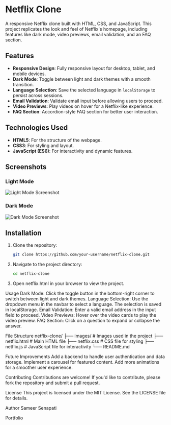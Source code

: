 # Netflix Clone

A responsive Netflix clone built with HTML, CSS, and JavaScript. This project replicates the look and feel of Netflix's homepage, including features like dark mode, video previews, email validation, and an FAQ section.

## Features

- **Responsive Design**: Fully responsive layout for desktop, tablet, and mobile devices.
- **Dark Mode**: Toggle between light and dark themes with a smooth transition.
- **Language Selection**: Save the selected language in `localStorage` to persist across sessions.
- **Email Validation**: Validate email input before allowing users to proceed.
- **Video Previews**: Play videos on hover for a Netflix-like experience.
- **FAQ Section**: Accordion-style FAQ section for better user interaction.

## Technologies Used

- **HTML5**: For the structure of the webpage.
- **CSS3**: For styling and layout.
- **JavaScript (ES6)**: For interactivity and dynamic features.

## Screenshots

### Light Mode
![Light Mode Screenshot](images/light-mode-screenshot.png)

### Dark Mode
![Dark Mode Screenshot](images/dark-mode-screenshot.png)

## Installation

1. Clone the repository:
   ```bash
   git clone https://github.com/your-username/netflix-clone.git
2. Navigate to the project directory:
   ```bash
   cd netflix-clone
4. Open  netflix.html in your browser to view the project.

Usage
Dark Mode: Click the toggle button in the bottom-right corner to switch between light and dark themes.
Language Selection: Use the dropdown menu in the navbar to select a language. The selection is saved in localStorage.
Email Validation: Enter a valid email address in the input field to proceed.
Video Previews: Hover over the video cards to play the video preview.
FAQ Section: Click on a question to expand or collapse the answer.

File Structure
netflix-clone/
├── images/                 # Images used in the project
├── netflix.html            # Main HTML file
├── netflix.css             # CSS file for styling
├── netflix.js              # JavaScript file for interactivity
└── README.md  

Future Improvements
Add a backend to handle user authentication and data storage.
Implement a carousel for featured content.
Add more animations for a smoother user experience.

Contributing
Contributions are welcome! If you'd like to contribute, please fork the repository and submit a pull request.

License
This project is licensed under the MIT License. See the LICENSE file for details.

Author
Sameer Senapati

Portfolio

